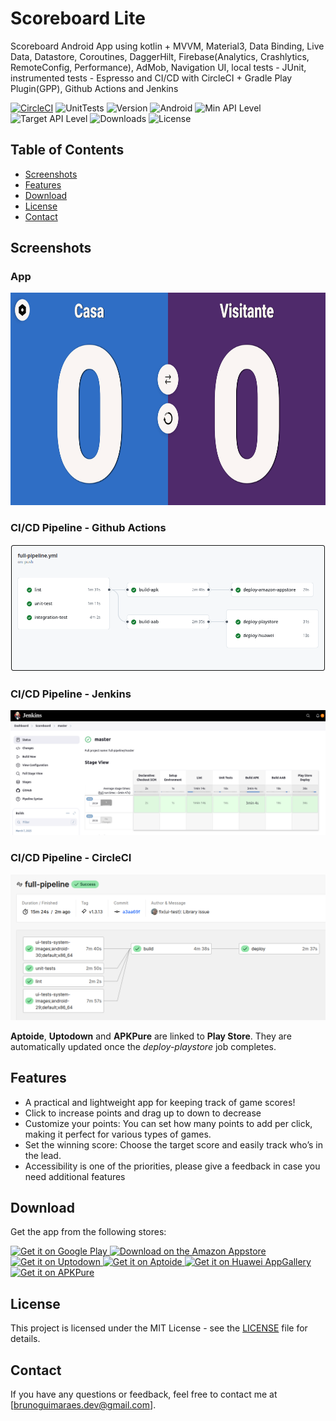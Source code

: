 # Scoreboard Lite

Scoreboard Android App using kotlin + MVVM, Material3, Data Binding, Live Data, Datastore, Coroutines, DaggerHilt, Firebase(Analytics, Crashlytics, RemoteConfig, Performance), AdMob, Navigation UI, local tests - JUnit, instrumented tests - Espresso and CI/CD with CircleCI + Gradle Play Plugin(GPP), Github Actions and Jenkins

[![CircleCI](https://dl.circleci.com/status-badge/img/circleci/Fzxtge7y4mRCi4CnqUZj2X/DDJNEcHTQ63HataPVnExAU/tree/master.svg?style=svg)](https://dl.circleci.com/status-badge/redirect/circleci/Fzxtge7y4mRCi4CnqUZj2X/DDJNEcHTQ63HataPVnExAU/tree/master)
![UnitTests](https://img.shields.io/github/actions/workflow/status/Brunobrlk/Scoreboard/build-and-test.yml?logo=githubactions&logoColor=FFFFFF&label=Unit%20Tests)
![Version](https://img.shields.io/github/v/tag/Brunobrlk/Scoreboard?label=version)
![Android](https://img.shields.io/badge/platform-android-brightgreen.svg)
![Min API Level](https://img.shields.io/badge/min%20API%20level-26-blue.svg)
![Target API Level](https://img.shields.io/badge/target%20API%20level-35-blue.svg)
![Downloads](https://img.shields.io/badge/downloads-300+-brightgreen.svg)
![License](https://img.shields.io/badge/license-MIT-blue.svg)

## Table of Contents

- [Screenshots](#screenshots)
- [Features](#features)
- [Download](#download)
- [License](#license)
- [Contact](#contact)

## Screenshots
### App
<img src="screenshots/app_home.png" style="height: 340px;" alt="Home screen screenshot">

### CI/CD Pipeline - Github Actions
<img src="screenshots/ci_cd_github_actions.png" style="min-height: 200px;" alt="Github CI/CD screenshot">

### CI/CD Pipeline - Jenkins
<img src="screenshots/ci_cd_jenkins.png" style="min-height: 200px;" alt="Jenkins CI/CD screenshot">

### CI/CD Pipeline - CircleCI
<img src="screenshots/ci_cd_circleci.png" style="min-height: 200px;" alt="CircleCI CI/CD screenshot">


**Aptoide**, **Uptodown** and **APKPure** are linked to **Play Store**. They are automatically updated once the _deploy-playstore_ job completes.

## Features

- A practical and lightweight app for keeping track of game scores!
- Click to increase points and drag up to down to decrease
- Customize your points: You can set how many points to add per click, making it perfect for various types of games.
- Set the winning score: Choose the target score and easily track who’s in the lead.
- Accessibility is one of the priorities, please give a feedback in case you need additional features

## Download

Get the app from the following stores:

<a href="https://play.google.com/store/apps/details?id=com.bgbrlk.scoreboardbrlk">
    <img alt="Get it on Google Play" src="https://upload.wikimedia.org/wikipedia/commons/7/78/Google_Play_Store_badge_EN.svg" height="80">
</a>
<a href="https://www.amazon.com/gp/product/B0DVB4YTCN">
    <img alt="Download on the Amazon Appstore" src="https://images-na.ssl-images-amazon.com/images/G/01/mobile-apps/devportal2/res/images/amazon-appstore-badge-english-black.png" height="80">
</a>
<a href="https://scoreboard-lite.br.uptodown.com/android">
    <img alt="Get it on Uptodown" src="https://stc.utdstc.com/img/mediakit/download-gio-big-b.png" height="80">
</a>
<a href="https://scoreboard-lite.en.aptoide.com/app">
    <img alt="Get it on Aptoide" src="https://pt.aptoide.com/company/static/images/brand-assets/Aptoide_badge_black.svg" height="80">
</a>
<a href="https://appgallery.huawei.com/app/C113408865">
    <img alt="Get it on Huawei AppGallery" src="https://hellopaisa.co.za/hellopaisa-2021/wp-content/uploads/2021/06/huawei-Badge-Black.png" height="80">
</a>
<a href="https://apkpure.com/p/com.bgbrlk.scoreboardbrlk">
    <img alt="Get it on APKPure" src="https://apkpure.com/favicon.ico" height="80">
</a>

## License

This project is licensed under the MIT License - see the [LICENSE](LICENSE) file for details.

## Contact

If you have any questions or feedback, feel free to contact me at [brunoguimaraes.dev@gmail.com].
